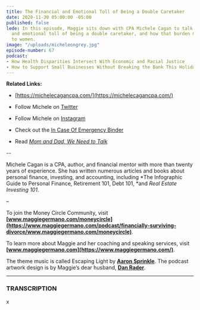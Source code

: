 ```yaml
---
title: The Financial and Emotional Toll of Being a Double Caretaker
date: 2020-11-30 05:00:00 -05:00
published: false
lede: In this episode, Maggie sits down with CPA Michele Cagan to talk about the financial
  and emotional toll of being a double caretaker, and how that burden most often falls
  to women.
image: "/uploads/micheleongrey.jpg"
episode-number: 67
podcast:
- How Health Disparities Intersect With Economic and Racial Justice
- How to Support Small Businesses Without Breaking the Bank This Holiday Season
---
```


**Related Links:**

* [https://michelecagancpa.com/](https://michelecagancpa.com/)

* Follow Michele on [Twitter](https://twitter.com/michelecagancpa)

* Follow Michele on [Instagram](https://www.instagram.com/single_mom_cpa/)

* Check out the [In Case Of Emergency Binder](https://transactions.sendowl.com/stores/10098/128668)

* Read *[Mom and Dad, We Need to Talk](https://www.amazon.com/Mom-Dad-Need-Talk-Conversations/dp/111953836X)*

*--*

Michele Cagan is a CPA, author, and financial mentor with more than twenty years of experience. She has written numerous articles and books about personal finance, investing, and accounting, including *The Infographic Guide to Personal Finance, Retirement 101, Debt 101, *and *Real Estate Investing 101*.

–

To join the Money Circle Community, visit **[www.maggiegermano.com/moneycircle](https://www.maggiegermano.com/podcast/financially-surviving-divorce/www.maggiegermano.com/moneycircle)**.

To learn more about Maggie and her coaching and speaking services, visit **[www.maggiegermano.com](https://www.maggiegermano.com/)**.

The theme music is called Escaping Light by **[Aaron Sprinkle](http://aaronsprinklemusic.com/)**. The podcast artwork design is by Maggie’s dear husband, **[Dan Rader](https://danrdesign.com/)**.

---

### TRANSCRIPTION

x